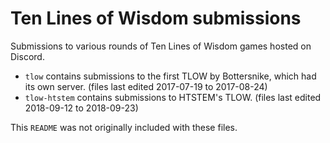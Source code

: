 # Ten Lines of Wisdom submissions
Submissions to various rounds of Ten Lines of Wisdom games hosted on Discord.

* `tlow` contains submissions to the first TLOW by Bottersnike, which had its own server. (files last edited 2017-07-19 to 2017-08-24)
* `tlow-htstem` contains submissions to HTSTEM's TLOW. (files last edited 2018-09-12 to 2018-09-23)

This `README` was not originally included with these files.